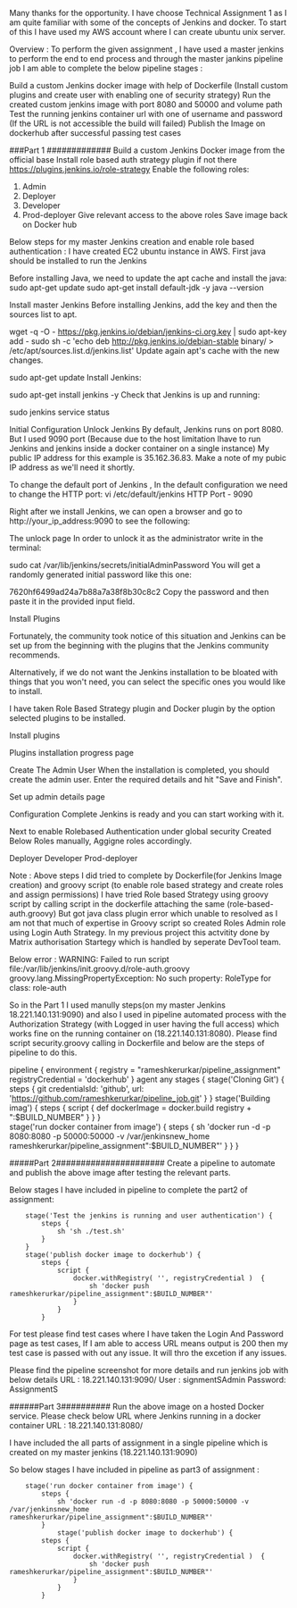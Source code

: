 Many thanks for the opportunity. 
I have choose Technical Assignment 1 as I am quite familiar with some of the concepts of Jenkins and docker. 
To start of this I have used my AWS account where I can create ubuntu unix server. 

Overview : To perform the given assignment , I have used a master jenkins to perform the end to end process and through the master jankins pipeline job I am able to complete the below pipeline stages :

Build a custom Jenkins docker image with help of Dockerfile (Install custom plugins and create user with enabling one of security strategy)
Run the created custom jenkins image with port 8080 and 50000 and volume path
Test the running jenkins container url with one of username and password (If the URL is not accessible the build will failed)
Publish the Image on dockerhub after successful passing test cases



###Part 1  #############
Build a custom Jenkins Docker image from the official base 
Install role based auth strategy plugin if not there https://plugins.jenkins.io/role-strategy
Enable the following roles:
1.	Admin
2.	Deployer
3.	Developer
4.	Prod-deployer
Give relevant access to the above roles
Save image back on Docker hub

Below steps for my master Jenkins creation and enable role based authentication :
I have created EC2 ubuntu instance in AWS. 
First java should be installed to run the Jenkins

Before installing Java, we need to update the apt cache and install the java:
sudo apt-get update
sudo apt-get install default-jdk -y
java --version

Install master Jenkins
Before installing Jenkins, add the key and then the sources list to apt.

wget -q -O - https://pkg.jenkins.io/debian/jenkins-ci.org.key | sudo apt-key add -
sudo sh -c 'echo deb http://pkg.jenkins.io/debian-stable binary/ > /etc/apt/sources.list.d/jenkins.list'
Update again apt's cache with the new changes.

sudo apt-get update
Install Jenkins:

sudo apt-get install jenkins -y
Check that Jenkins is up and running:

sudo jenkins service status

Initial Configuration
Unlock Jenkins
By default, Jenkins runs on port 8080. But I used 9090 port (Because due to the host limitation Ihave to run Jenkins and jenkins inside a docker container on a single instance) My public IP address for this example is 35.162.36.83. Make a note of my pubic IP address as we'll need it shortly.

To change the default port of Jenkins , In the default configuration we need to change the HTTP port: 
vi /etc/default/jenkins
HTTP Port - 9090

Right after we install Jenkins, we can open a browser and go to http://your_ip_address:9090 to see the following:

The unlock page
In order to unlock it as the administrator write in the terminal:

sudo cat /var/lib/jenkins/secrets/initialAdminPassword
You will get a randomly generated initial password like this one:

7620hf6499ad24a7b88a7a38f8b30c8c2
Copy the password and then paste it in the provided input field.

Install Plugins

Fortunately, the community took notice of this situation and Jenkins can be set up from the beginning with the plugins that the Jenkins community recommends.

Alternatively, if we do not want the Jenkins installation to be bloated with things that you won't need, you can select the specific ones you would like to install.

I have taken Role Based Strategy plugin and Docker plugin by the option selected plugins to be installed.

Install plugins

Plugins installation progress page

Create The Admin User
When the installation is completed, you should create the admin user. Enter the required details and hit "Save and Finish".

Set up admin details page

Configuration Complete
Jenkins is ready and you can start working with it.

Next to enable Rolebased Authentication under global security 
Created Below Roles manually, Aggigne roles accordingly.

Deployer
Developer
Prod-deployer

Note : Above steps I did tried to complete by Dockerfile(for Jenkins Image creation) and groovy script (to enable role based strategy and create roles and assign permissions) 
I have tried Role based Strategy using groovy script by calling script in the dockerfile attaching the same (role-based-auth.groovy)
But got java class plugin error which unable to resolved as I am not that much of expertise in Groovy script so created Roles Admin role using Login Auth Strategy.
In my previous project this actvitity done by Matrix authorisation Startegy which is handled by seperate DevTool team.

Below error : WARNING: Failed to run script file:/var/lib/jenkins/init.groovy.d/role-auth.groovy
groovy.lang.MissingPropertyException: No such property: RoleType for class: role-auth


So in the Part 1 I used manully steps(on my master Jenkins 18.221.140.131:9090) and also I used in pipeline automated process with the Authorization Strategy (with Logged in user having the full access) which works fine on the running container on (18.221.140.131:8080). Please find script security.groovy calling in Dockerfile and below are the steps of pipeline to do this.

pipeline {
  environment {
    registry = "rameshkerurkar/pipeline_assignment"
    registryCredential = 'dockerhub'
   }
    agent any
    stages {
      stage('Cloning Git') {
          steps {
              git credentialsId: 'github', url: 'https://github.com/rameshkerurkar/pipeline_job.git'
          }
        }
        stage('Building imag') {
            steps {
                script {
                    def dockerImage = docker.build registry + ":$BUILD_NUMBER"
                }
            }
        }    
        stage('run docker container from image') {
            steps {
                sh 'docker run -d -p 8080:8080 -p 50000:50000 -v /var/jenkinsnew_home rameshkerurkar/pipeline_assignment":$BUILD_NUMBER"'
            }
        }
      }

  


#####Part 2######################
Create a pipeline to automate and publish the above image after testing the relevant parts.


Below stages I have included in pipeline to complete the part2 of assignment:



        stage('Test the jenkins is running and user authentication') {
            steps {
                sh 'sh ./test.sh'
            }
        }
        stage('publish docker image to dockerhub') {
            steps {
                script {
                    docker.withRegistry( '', registryCredential )  {
                        sh 'docker push rameshkerurkar/pipeline_assignment":$BUILD_NUMBER"'
                    }
                }  
            }


For test please find test cases where I have taken the Login And Password page as test cases, If I am able to access URL means output is 200 then my test case is passed with out any issue. It will thro the excetion if any issues.

Please find the pipeline screenshot for more details and run jenkins job with below details
URL : 18.221.140.131:9090/
User : signmentSAdmin
Password: AssignmentS

######Part 3##########
Run the above image on a hosted Docker service.
Please check below URL where Jenkins running in a docker container
URL : 18.221.140.131:8080/

I have included the all parts of assignment in a single pipeline which is created on my master jenkins (18.221.140.131:9090)

So below stages I have included in pipeline as part3 of assignment :


        stage('run docker container from image') {
            steps {
                sh 'docker run -d -p 8080:8080 -p 50000:50000 -v /var/jenkinsnew_home rameshkerurkar/pipeline_assignment":$BUILD_NUMBER"'
            }
                stage('publish docker image to dockerhub') {
            steps {
                script {
                    docker.withRegistry( '', registryCredential )  {
                        sh 'docker push rameshkerurkar/pipeline_assignment":$BUILD_NUMBER"'
                    }
                }  
            } 
            
            
            
            
